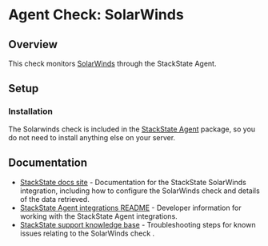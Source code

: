# Agent Check: SolarWinds

## Overview

This check monitors [SolarWinds][1] through the StackState Agent.

## Setup

### Installation

The Solarwinds check is included in the [StackState Agent][2] package, so you do not need to install anything else on your server.


## Documentation

- [StackState docs site][3] - Documentation for the StackState SolarWinds integration, including how to configure the SolarWinds check and details of the data retrieved.
- [StackState Agent integrations README][4] - Developer information for working with the StackState Agent integrations.
- [StackState support knowledge base][5] - Troubleshooting steps for known issues relating to the SolarWinds check .

[1]: https://www.solarwinds.com/
[2]: https://github.com/StackVista/stackstate-agent-integrations/blob/master/solarwinds/stackstate_checks/solarwinds/data/conf.yaml.example
[3]: https://docs.stackstate.com/stackpacks/integrations/solarwinds
[4]: https://github.com/StackVista/stackstate-agent-integrations
[5]: https://support.stackstate.com/hc/en-us/search?category=360002777619&filter_by=knowledge_base&query=solarwinds
